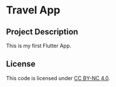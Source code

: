 # Travel App

<base target="_blank">

## Project Description

This is my first Flutter App.

## License

This code is licensed under <a href="https://creativecommons.org/licenses/by-nc/4.0/" target="_blank">CC BY-NC 4.0</a>.
